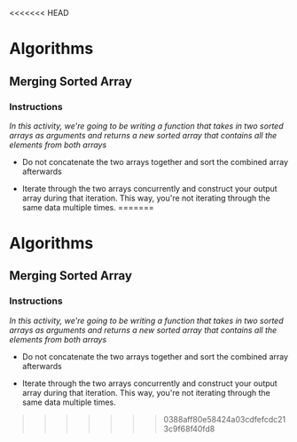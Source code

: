 <<<<<<< HEAD
# Algorithms

## Merging Sorted Array

### Instructions

_In this activity, we're going to be writing a function that takes in two sorted arrays as arguments and returns a new sorted array that contains all the elements from both arrays_

* Do not concatenate the two arrays together and sort the combined array afterwards

* Iterate through the two arrays concurrently and construct your output array during that iteration. This way, you're not iterating through the same data multiple times.
=======
# Algorithms

## Merging Sorted Array

### Instructions

_In this activity, we're going to be writing a function that takes in two sorted arrays as arguments and returns a new sorted array that contains all the elements from both arrays_

* Do not concatenate the two arrays together and sort the combined array afterwards

* Iterate through the two arrays concurrently and construct your output array during that iteration. This way, you're not iterating through the same data multiple times.
>>>>>>> 0388aff80e58424a03cdfefcdc213c9f68f40fd8
